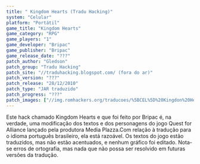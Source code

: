 ```yaml
---
title: " Kingdom Hearts (Tradu Hacking)"
system: "Celular"
platform: "Portátil"
game_title: "Kingdom Hearts"
game_category: "RPG"
game_players: "1"
game_developer: "Bripac"
game_publisher: "Bripac"
game_release_date: "???"
patch_author: "Gledson"
patch_group: "Tradu Hacking"
patch_site: "//traduhacking.blogspot.com/ (fora do ar)"
patch_version: "???"
patch_release: "28/12/2010"
patch_type: "JAR traduzido"
patch_progress: "???"
patch_images: ["//img.romhackers.org/traducoes/%5BCEL%5D%20Kingdon%20Hearts%20-%20Tradu%20Hacking%20-%201.png","//img.romhackers.org/traducoes/%5BCEL%5D%20Kingdon%20Hearts%20-%20Tradu%20Hacking%20-%202.png","//img.romhackers.org/traducoes/%5BCEL%5D%20Kingdon%20Hearts%20-%20Tradu%20Hacking%20-%203.png"]
---
```

Este hack chamado Kingdom Hearts e que foi feito por Bripac é, na verdade, uma modificação dos textos e dos personagens do jogo Quest for Alliance lançado pela produtora Media Plazza.Com relação à tradução para o idioma português brasileiro, ela está razoável. Os textos do jogo estão traduzidos, mas não estão acentuados, e nenhum gráfico foi editado. Nota-se erros de ortografia, mas nada que não possa ser resolvido em futuras versões da tradução.